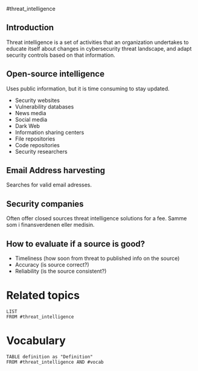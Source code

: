 #threat_intelligence

## Introduction
Threat intelligence is a set of activities that an organization undertakes to educate itself about changes in cybersecurity threat landscape, and adapt security controls based on that information.

## Open-source intelligence
Uses public information, but it is time consuming to stay updated. 
- Security websites
- Vulnerability databases
- News media
- Social media
- Dark Web
- Information sharing centers
- File repositories
- Code repositories
- Security researchers

## Email Address harvesting
Searches for valid email adresses.

## Security companies 
Often offer closed sources threat intelligence solutions for a fee. Samme som i finansverdenen eller medisin. 

## How to evaluate if a source is good?
- Timeliness (how soon from threat to published info on the source)
- Accuracy (is source correct?)
- Reliability (is the source consistent?)


# Related topics
```dataview
LIST 
FROM #threat_intelligence
```


# Vocabulary
```dataview
TABLE definition as "Definition"
FROM #threat_intelligence AND #vocab 
```


